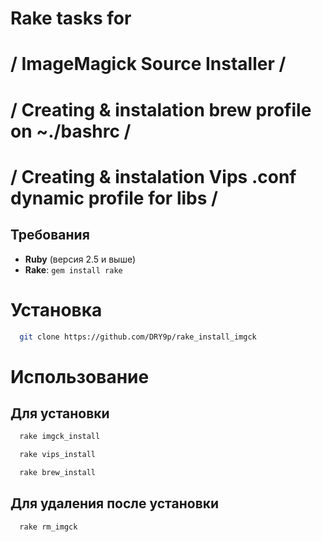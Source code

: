 # Rake tasks for 
# / ImageMagick Source Installer /
# / Creating & instalation brew profile on ~./bashrc /
# / Creating & instalation Vips .conf dynamic profile for libs /

## Требования

- **Ruby** (версия 2.5 и выше)
- **Rake**: `gem install rake`

# Установка
```bash
  git clone https://github.com/DRY9p/rake_install_imgck
```
# Использование

## Для установки
```bash
  rake imgck_install
```
```bash
  rake vips_install
```
```bash
  rake brew_install
```

## Для удаления после установки
```bash
  rake rm_imgck
```

